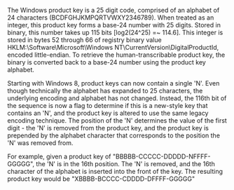 The Windows product key is a 25 digit code, comprised of an alphabet of 24 characters (BCDFGHJKMPQRTVWXY2346789). When treated as an integer, this product key forms a base-24 number with 25 digits. Stored in binary, this number takes up 115 bits [log2(24^25) =~ 114.6]. This integer is stored in bytes 52 through 66 of registry binary value HKLM:\Software\Microsoft\Windows NT\CurrentVersion\DigitalProductId, encoded little-endian. To retrieve the human-transcribable product key, the binary is converted back to a base-24 number using the product key alphabet.

Starting with Windows 8, product keys can now contain a single 'N'. Even though technically the alphabet has expanded to 25 characters, the underlying encoding and alphabet has not changed. Instead, the 116th bit of the sequence is now a flag to determine if this is a new-style key that contains an 'N', and the product key is altered to use the same legacy encoding technique. The position of the 'N' determines the value of the first digit - the 'N' is removed from the product key, and the product key is prepended by the alphabet character that corresponds to the position the 'N' was removed from.

For example, given a product key of "BBBBB-CCCCC-DDDDD-NFFFF-GGGGG", the 'N' is in the 16th position. The 'N' is removed, and the 16th character of the alphabet is inserted into the front of the key. The resulting product key would be "XBBBB-BCCCC-CDDDD-DFFFF-GGGGG"
